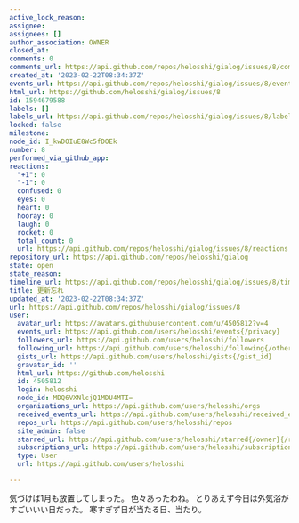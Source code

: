 ```yaml
---
active_lock_reason: 
assignee: 
assignees: []
author_association: OWNER
closed_at: 
comments: 0
comments_url: https://api.github.com/repos/helosshi/gialog/issues/8/comments
created_at: '2023-02-22T08:34:37Z'
events_url: https://api.github.com/repos/helosshi/gialog/issues/8/events
html_url: https://github.com/helosshi/gialog/issues/8
id: 1594679588
labels: []
labels_url: https://api.github.com/repos/helosshi/gialog/issues/8/labels{/name}
locked: false
milestone: 
node_id: I_kwDOIuE8Wc5fDOEk
number: 8
performed_via_github_app: 
reactions:
  "+1": 0
  "-1": 0
  confused: 0
  eyes: 0
  heart: 0
  hooray: 0
  laugh: 0
  rocket: 0
  total_count: 0
  url: https://api.github.com/repos/helosshi/gialog/issues/8/reactions
repository_url: https://api.github.com/repos/helosshi/gialog
state: open
state_reason: 
timeline_url: https://api.github.com/repos/helosshi/gialog/issues/8/timeline
title: 更新忘れ
updated_at: '2023-02-22T08:34:37Z'
url: https://api.github.com/repos/helosshi/gialog/issues/8
user:
  avatar_url: https://avatars.githubusercontent.com/u/4505812?v=4
  events_url: https://api.github.com/users/helosshi/events{/privacy}
  followers_url: https://api.github.com/users/helosshi/followers
  following_url: https://api.github.com/users/helosshi/following{/other_user}
  gists_url: https://api.github.com/users/helosshi/gists{/gist_id}
  gravatar_id: ''
  html_url: https://github.com/helosshi
  id: 4505812
  login: helosshi
  node_id: MDQ6VXNlcjQ1MDU4MTI=
  organizations_url: https://api.github.com/users/helosshi/orgs
  received_events_url: https://api.github.com/users/helosshi/received_events
  repos_url: https://api.github.com/users/helosshi/repos
  site_admin: false
  starred_url: https://api.github.com/users/helosshi/starred{/owner}{/repo}
  subscriptions_url: https://api.github.com/users/helosshi/subscriptions
  type: User
  url: https://api.github.com/users/helosshi

---
```

気づけば1月も放置してしまった。
色々あったわね。
とりあえず今日は外気浴がすごいいい日だった。
寒すぎず日が当たる日、当たり。